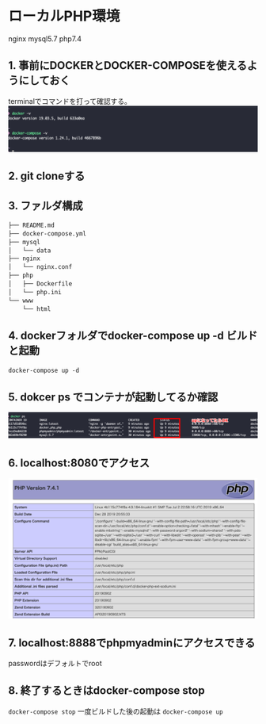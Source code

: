 # ローカルPHP環境
nginx mysql5.7 php7.4

## 1. 事前にDOCKERとDOCKER-COMPOSEを使えるようにしておく
terminalでコマンドを打って確認する。
![image1](img/1.png)

## 2. git cloneする


## 3. ファルダ構成
```bash
├── README.md
├── docker-compose.yml
├── mysql
│   └── data
├── nginx
│   └── nginx.conf
├── php
│   ├── Dockerfile
│   └── php.ini
└── www
    └── html
```
## 4. dockerフォルダでdocker-compose up -d ビルドと起動
`docker-compose up -d`

## 5. dokcer ps でコンテナが起動してるか確認
![image2](img/2.png)
## 6. localhost:8080でアクセス
![image3](img/3.png)

## 7. localhost:8888でphpmyadminにアクセスできる
passwordはデフォルトでroot

## 8. 終了するときはdocker-compose stop
`docker-compose stop`
一度ビルドした後の起動は
`docker-compose up`
